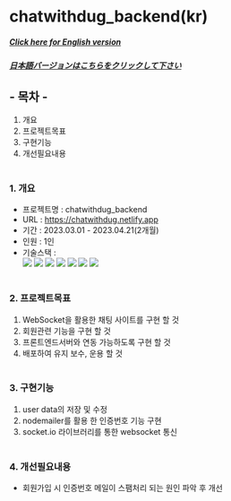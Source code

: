 # chatwithdug_backend(kr)

##### [Click here for English version](README_EN.md)

##### [日本語バージョンはこちらをクリックして下さい](README_JP.md)

## - 목차 -

1. 개요
2. 프로젝트목표
3. 구현기능
4. 개선필요내용
   </br>
   </br>

### 1. 개요

- 프로젝트명 : chatwithdug_backend
- URL : https://chatwithdug.netlify.app
- 기간 : 2023.03.01 - 2023.04.21(2개월)
- 인원 : 1인
- 기술스택 : </br>
  <img src="https://img.shields.io/badge/node.js-339933?style=for-the-badge&logo=node.js&logoColor=white">
  <img src="https://img.shields.io/badge/express-000000?style=for-the-badge&logo=express&logoColor=white">
  <img src="https://img.shields.io/badge/socket.io-010101?style=for-the-badge&logo=socketdotio&logoColor=white">
  <img src="https://img.shields.io/badge/Javascript-F7DF1E?style=for-the-badge&logo=Javascript&logoColor=white">
  <img src="https://img.shields.io/badge/MySQL-4479A1?style=for-the-badge&logo=mysql&logoColor=white"> <img src="https://img.shields.io/badge/Postman-FF6C37?style=for-the-badge&logo=Postman&logoColor=white"> <img src="https://img.shields.io/badge/Git-F05032?style=for-the-badge&logo=Git&logoColor=white">
  </br>
  </br>

### 2. 프로젝트목표

1. WebSocket을 활용한 채팅 사이트를 구현 할 것
2. 회원관련 기능을 구현 할 것
3. 프론트엔드서버와 연동 가능하도록 구현 할 것
4. 배포하여 유지 보수, 운용 할 것
   </br>
   </br>

### 3. 구현기능 </br>

1. user data의 저장 및 수정
2. nodemailer를 활용 한 인증번호 기능 구현
3. socket.io 라이브러리를 통한 websocket 통신
   </br>
   </br>

### 4. 개선필요내용

- 회원가입 시 인증번호 메일이 스팸처리 되는 원인 파악 후 개선
